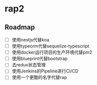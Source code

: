 # rap2

## Roadmap

- [ ] 使用nestjs代替koa
- [ ] 使用typeorm代替sequelize-typescript
- [ ] 使用docker运行项目的生产环境代替pm2
- [ ] 使用blueprint代替bootstrap
- [ ] 去redux状态管理
- [ ] 使用Jenkins的Pipeline进行CI/CD
- [ ] 使用一个更酷的名字代替rap
